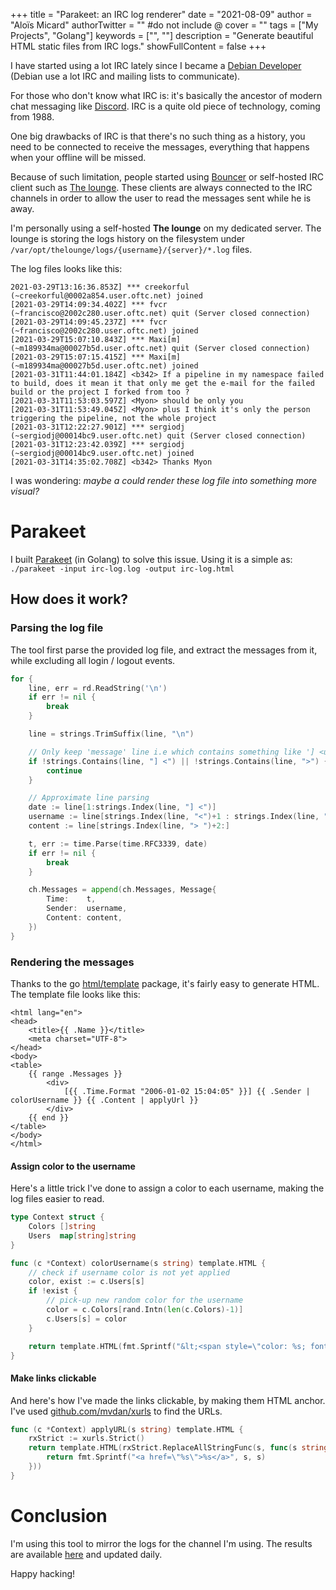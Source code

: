 +++ 
title = "Parakeet: an IRC log renderer"
date = "2021-08-09"
author = "Aloïs Micard"
authorTwitter = "" #do not include @ cover = ""
tags = ["My Projects", "Golang"]
keywords = ["", ""]
description = "Generate beautiful HTML static files from IRC logs."
showFullContent = false 
+++

I have started using a lot IRC lately since I became a [Debian Developer](https://wiki.debian.org/DebianDeveloper) (Debian
use a lot IRC and mailing lists to communicate). 

For those who don't know what IRC is: it's basically the ancestor of modern chat messaging
like [Discord](https://discord.com/). IRC is a quite old piece of technology, coming from 1988.

One big drawbacks of IRC is that there's no such thing as a history, you need to be connected to receive the messages, 
everything that happens when your offline will be missed.

Because of such limitation, people started using [Bouncer](https://en.wikipedia.org/wiki/BNC_(software)#IRC) or self-hosted
IRC client such as [The lounge](https://thelounge.chat/). These clients are always connected to the IRC channels in order
to allow the user to read the messages sent while he is away.

I'm personally using a self-hosted **The lounge** on my dedicated server. The lounge is storing the logs history on the
filesystem under `/var/opt/thelounge/logs/{username}/{server}/*.log` files.

The log files looks like this:

```
2021-03-29T13:16:36.853Z] *** creekorful (~creekorful@0002a854.user.oftc.net) joined
[2021-03-29T14:09:34.402Z] *** fvcr (~francisco@2002c280.user.oftc.net) quit (Server closed connection)
[2021-03-29T14:09:45.237Z] *** fvcr (~francisco@2002c280.user.oftc.net) joined
[2021-03-29T15:07:10.843Z] *** Maxi[m] (~m189934ma@00027b5d.user.oftc.net) quit (Server closed connection)
[2021-03-29T15:07:15.415Z] *** Maxi[m] (~m189934ma@00027b5d.user.oftc.net) joined
[2021-03-31T11:44:01.184Z] <b342> If a pipeline in my namespace failed to build, does it mean it that only me get the e-mail for the failed build or the project I forked from too ?
[2021-03-31T11:53:03.597Z] <Myon> should be only you
[2021-03-31T11:53:49.045Z] <Myon> plus I think it's only the person triggering the pipeline, not the whole project
[2021-03-31T12:22:27.901Z] *** sergiodj (~sergiodj@00014bc9.user.oftc.net) quit (Server closed connection)
[2021-03-31T12:23:42.039Z] *** sergiodj (~sergiodj@00014bc9.user.oftc.net) joined
[2021-03-31T14:35:02.708Z] <b342> Thanks Myon
```

I was wondering: *maybe a could render these log file into something more visual?*

# Parakeet

I built [Parakeet](https://github.com/creekorful/parakeet) (in Golang) to solve this issue.
Using it is a simple as: `./parakeet -input irc-log.log -output irc-log.html`

## How does it work?

### Parsing the log file

The tool first parse the provided log file, and extract the messages from it, while excluding all login / logout events.

```go
for {
    line, err = rd.ReadString('\n')
    if err != nil {
        break
    }

    line = strings.TrimSuffix(line, "\n")

    // Only keep 'message' line i.e which contains something like '] <username>'
    if !strings.Contains(line, "] <") || !strings.Contains(line, ">") {
        continue
    }

    // Approximate line parsing
    date := line[1:strings.Index(line, "] <")]
    username := line[strings.Index(line, "<")+1 : strings.Index(line, ">")]
    content := line[strings.Index(line, "> ")+2:]

    t, err := time.Parse(time.RFC3339, date)
    if err != nil {
        break
    }

    ch.Messages = append(ch.Messages, Message{
        Time:    t,
        Sender:  username,
        Content: content,
    })
}
```

### Rendering the messages

Thanks to the go [html/template](https://pkg.go.dev/html/template) package, it's fairly easy to generate HTML.
The template file looks like this:

```
<html lang="en">
<head>
    <title>{{ .Name }}</title>
    <meta charset="UTF-8">
</head>
<body>
<table>
    {{ range .Messages }}
        <div>
            [{{ .Time.Format "2006-01-02 15:04:05" }}] {{ .Sender | colorUsername }} {{ .Content | applyUrl }}
        </div>
    {{ end }}
</table>
</body>
</html>
```

#### Assign color to the username

Here's a little trick I've done to assign a color to each username, making the log files easier to read.

```go
type Context struct {
	Colors []string
	Users  map[string]string
}

func (c *Context) colorUsername(s string) template.HTML {
	// check if username color is not yet applied
	color, exist := c.Users[s]
	if !exist {
		// pick-up new random color for the username
		color = c.Colors[rand.Intn(len(c.Colors)-1)]
		c.Users[s] = color
	}

	return template.HTML(fmt.Sprintf("&lt;<span style=\"color: %s; font-weight: bold;\">%s</span>&gt;", color, s))
}
```

#### Make links clickable

And here's how I've made the links clickable, by making them HTML anchor.
I've used [github.com/mvdan/xurls](https://github.com/mvdan/xurls) to find the URLs.

```go
func (c *Context) applyURL(s string) template.HTML {
	rxStrict := xurls.Strict()
	return template.HTML(rxStrict.ReplaceAllStringFunc(s, func(s string) string {
		return fmt.Sprintf("<a href=\"%s\">%s</a>", s, s)
	}))
}
```

# Conclusion

I'm using this tool to mirror the logs for the channel I'm using. 
The results are available [here](https://irc-logs.creekorful.org/) and updated daily.

Happy hacking!